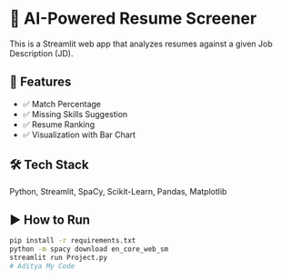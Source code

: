 # 📄 AI-Powered Resume Screener

This is a Streamlit web app that analyzes resumes against a given Job Description (JD).

## 🚀 Features
- ✅ Match Percentage
- ✅ Missing Skills Suggestion
- ✅ Resume Ranking
- ✅ Visualization with Bar Chart

## 🛠️ Tech Stack
Python, Streamlit, SpaCy, Scikit-Learn, Pandas, Matplotlib

## ▶️ How to Run
```bash
pip install -r requirements.txt
python -m spacy download en_core_web_sm
streamlit run Project.py
# Aditya My Code

